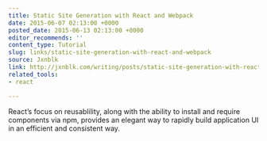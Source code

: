 ```yaml
---
title: Static Site Generation with React and Webpack
date: 2015-06-07 02:13:00 +0000
posted_date: 2015-06-13 02:13:00 +0000
editor_recommends: ''
content_type: Tutorial
slug: links/static-site-generation-with-react-and-webpack
source: Jxnblk
link: http://jxnblk.com/writing/posts/static-site-generation-with-react-and-webpack/
related_tools:
- react

---
```

React’s focus on reusablility, along with the ability to install and require components via npm, provides an elegant way to rapidly build application UI in an efficient and consistent way.



